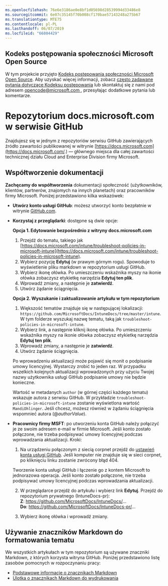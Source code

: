 ```yaml
---
ms.openlocfilehash: 76e6e3186ae0e8bf1d05698d28539994d33486e8
ms.sourcegitcommit: 6e07c35145f70b008cf170bae57143248a275b67
ms.translationtype: MTE75
ms.contentlocale: pl-PL
ms.lasthandoff: 06/07/2019
ms.locfileid: "66804429"
---
```

## <a name="microsoft-open-source-code-of-conduct"></a>Kodeks postępowania społeczności Microsoft Open Source

W tym projekcie przyjęto [Kodeks postępowania społeczności Microsoft Open Source](https://opensource.microsoft.com/codeofconduct/).
Aby uzyskać więcej informacji, zobacz [często zadawane pytania dotyczące Kodeksu postępowania](https://opensource.microsoft.com/codeofconduct/faq/) lub skontaktuj się z nami pod adresem [ opencode@microsoft.com ](mailto:opencode@microsoft.com), przesyłając dodatkowe pytania lub komentarze.

# <a name="docsmicrosoftcom-github-repository"></a>Repozytorium docs.microsoft.com w serwisie GitHub

Znajdujesz się w jednym z repozytoriów serwisu GitHub zawierających źródło zawartości publikowanej w witrynie [https://docs.microsoft.com](https://docs.microsoft.com/.) — głównego miejsca dla całej zawartości technicznej działu Cloud and Enterprise Division firmy Microsoft.

## <a name="contribute-to-your-documentation"></a>Współtworzenie dokumentacji
**Zachęcamy do współtworzenia** dokumentacji społeczność (użytkowników, klientów, partnerów, znajomych na innych planetach) oraz pracowników firmy Microsoft. Poniżej przedstawiono kilka wskazówek:

* **Utwórz konto usługi GitHub**: możesz utworzyć konto bezpłatnie w witrynie [GitHub.com](https://www.github.com).

* **Korzystaj z przeglądarki**: dostępne są dwie opcje: 

    **Opcja 1. Edytowanie bezpośrednio z witryny docs.microsoft.com**  
    1. Przejdź do tematu, takiego jak [https://docs.microsoft.com/intune/troubleshoot-policies-in-microsoft-intune](https://docs.microsoft.com/intune/troubleshoot-policies-in-microsoft-intune). 
    2. Wybierz pozycję **Edytuj** (w prawym górnym rogu). Spowoduje to wyświetlenie pliku markdown w repozytorium usługi GitHub.
    3. Wybierz ikonę ołówka. Po umieszczeniu wskaźnika myszy na ikonie ołówka zobaczysz etykietkę narzędzia **Edytuj ten plik**. 
    4. Wprowadź zmiany, a następnie je **zatwierdź**. 
    5. Utwórz żądanie ściągnięcia.
    
    **Opcja 2. Wyszukanie i zaktualizowanie artykułu w tym repozytorium**  
    1.  Większość tematów znajduje się w następującej lokalizacji: `https://github.com/MicrosoftDocs/IntuneDocs/tree/master/intune`. W tym folderze wyszukaj nazwę tematu, taką jak `troubleshoot-policies-in-microsoft-intune`. 
    2. Wybierz link, a następnie kliknij ikonę ołówka. Po umieszczeniu wskaźnika myszy na ikonie ołówka zobaczysz etykietkę narzędzia **Edytuj ten plik**. 
    3. Wprowadź zmiany, a następnie je **zatwierdź**. 
    4. Utwórz żądanie ściągnięcia. 

  Po wprowadzeniu aktualizacji może pojawić się monit o podpisanie umowy licencyjnej. Wystarczy zrobić to jeden raz. W przypadku wszelkich kolejnych aktualizacji wprowadzonych przy użyciu Twojej nazwy użytkownika usługi GitHub podpisanie umowy nie będzie konieczne. 
  
  Wartość w metadanych `author` (w górnej części każdego tematu) wskazuje autora z serwisu GitHub. W przykładzie `troubleshoot-policies-in-microsoft-intune` zostanie wyświetlona wartość `MandiOhlinger`. Jeśli chcesz, możesz również w żądaniu ściągnięcia wspomnieć autora (@*authorValue*).
  
* **Pracownicy firmy MSFT**: po utworzeniu konta GitHub należy połączyć je ze swoim adresem e-mail w firmie Microsoft. Jeśli konto zostało połączone, nie trzeba podpisywać umowy licencyjnej podczas wprowadzania aktualizacji. Kroki:

  1. Na urządzeniu połączonym z siecią corpnet przejdź do [ustawień konta usługi GitHub](https://review.docs.microsoft.com/en-us/help/contribute/contribute-get-started-setup-github?branch=master). Jeśli komputer nie znajduje się w sieci corpnet, po kliknięciu linku zostanie zwrócony błąd 404.
  
    Tworzenie konta usługi GitHub i łączenie go z kontem Microsoft to jednorazowa operacja. Jeśli konto zostało połączone, nie trzeba podpisywać umowy licencyjnej podczas wprowadzania aktualizacji. 

  2. W przeglądarce przejdź do artykułu i wybierz link **Edytuj**. Przejdź do repozytorium prywatnego (IntuneDocs-pr):  
    **Z**: https://github.com/MicrosoftDocs/IntuneDocs/...  
    **Do**: https://github.com/MicrosoftDocs/IntuneDocs-pr/...
  
  3. Wybierz ikonę ołówka i wprowadź zmiany. 

## <a name="use-markdown-to-format-your-topic"></a>Używanie znaczników Markdown do formatowania tematu
We wszystkich artykułach w tym repozytorium są używane znaczniki Markdown, z których korzysta witryna GitHub. Poniżej przedstawiono listę zasobów pomocnych w rozpoczynaniu pracy:

* [Podstawowe informacje o znacznikach Markdown](https://help.github.com/articles/basic-writing-and-formatting-syntax/)
* [Ulotka o znacznikach Markdown do wydrukowania](https://guides.github.com/pdfs/markdown-cheatsheet-online.pdf)
